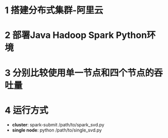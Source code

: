 # 1 搭建分布式集群-阿里云

# 2 部署Java Hadoop Spark Python环境

# 3 分别比较使用单一节点和四个节点的吞吐量

# 4 运行方式

- **cluster**:                   spark-submit /path/to/spark_svd.py
- **single node**:          python /path/to/single_svd.py









